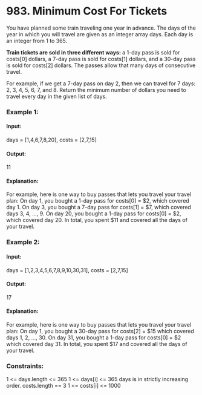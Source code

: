 # 983. Minimum Cost For Tickets
You have planned some train traveling one year in advance. The days of the year in which you will travel are given as an integer array days. Each day is an integer from 1 to 365.

**Train tickets are sold in three different ways:**
a 1-day pass is sold for costs[0] dollars,
a 7-day pass is sold for costs[1] dollars, and
a 30-day pass is sold for costs[2] dollars.
The passes allow that many days of consecutive travel.

For example, if we get a 7-day pass on day 2, then we can travel for 7 days: 2, 3, 4, 5, 6, 7, and 8.
Return the minimum number of dollars you need to travel every day in the given list of days.

### Example 1:
#### Input:
days = [1,4,6,7,8,20], costs = [2,7,15]
#### Output:
11
#### Explanation:
For example, here is one way to buy passes that lets you travel your travel plan:
On day 1, you bought a 1-day pass for costs[0] = $2, which covered day 1.
On day 3, you bought a 7-day pass for costs[1] = $7, which covered days 3, 4, ..., 9.
On day 20, you bought a 1-day pass for costs[0] = $2, which covered day 20.
In total, you spent $11 and covered all the days of your travel.

### Example 2:
#### Input:
days = [1,2,3,4,5,6,7,8,9,10,30,31], costs = [2,7,15]
#### Output:
17
#### Explanation:
For example, here is one way to buy passes that lets you travel your travel plan:
On day 1, you bought a 30-day pass for costs[2] = $15 which covered days 1, 2, ..., 30.
On day 31, you bought a 1-day pass for costs[0] = $2 which covered day 31.
In total, you spent $17 and covered all the days of your travel.
 
### Constraints:
1 <= days.length <= 365
1 <= days[i] <= 365
days is in strictly increasing order.
costs.length == 3
1 <= costs[i] <= 1000


